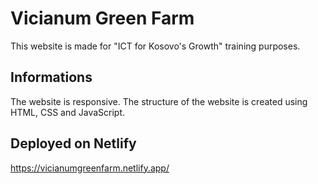 # Vicianum Green Farm

This website is made for "ICT for Kosovo's Growth" training purposes. 


## Informations 

The website is responsive. The structure of the website is created using HTML, CSS and JavaScript.


## Deployed on Netlify

https://vicianumgreenfarm.netlify.app/
